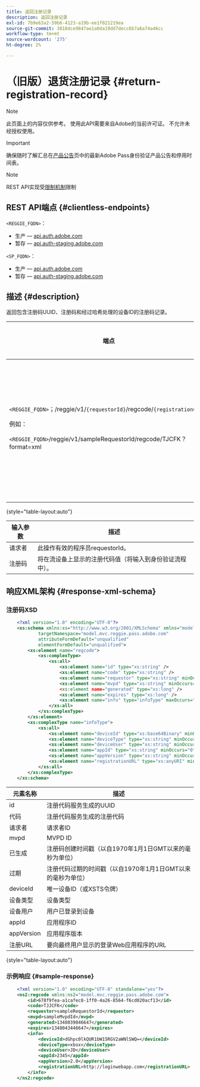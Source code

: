```yaml
---
title: 返回注册记录
description: 返回注册记录
exl-id: 7b9e63a2-59b6-4123-a19b-ee1f021219ea
source-git-commit: 3818dce9847ae1a0da19dd7decc6b7a6a74a46cc
workflow-type: tm+mt
source-wordcount: '275'
ht-degree: 2%

---
```


# （旧版）退货注册记录 {#return-registration-record}

>[!NOTE]
>
>此页面上的内容仅供参考。 使用此API需要来自Adobe的当前许可证。 不允许未经授权使用。

>[!IMPORTANT]
>
> 确保随时了解汇总在[产品公告](/help/authentication/product-announcements.md)页中的最新Adobe Pass身份验证产品公告和停用时间表。

>[!NOTE]
>
> REST API实现受[限制机制](/help/authentication/integration-guide-programmers/throttling-mechanism.md)限制

## REST API端点 {#clientless-endpoints}

`<REGGIE_FQDN>`：

* 生产 — [api.auth.adobe.com](http://api.auth.adobe.com/)
* 暂存 — [api.auth-staging.adobe.com](http://api.auth-staging.adobe.com/)

`<SP_FQDN>`：

* 生产 — [api.auth.adobe.com](http://api.auth.adobe.com/)
* 暂存 — [api.auth-staging.adobe.com](http://api.auth-staging.adobe.com/)




## 描述 {#description}

返回包含注册码UUID、注册码和经过哈希处理的设备ID的注册码记录。






| 端点 | </br>调用者 | 输入   </br>参数 | HTTP </br>方法 | 响应 | HTTP </br>响应 |
| --- | --- | --- | --- | --- | --- |
| `<REGGIE_FQDN>`；/reggie/v1/`{requestorId}`/regcode/`{registrationCode}`<p>例如：<p>`<REGGIE_FQDN>`/reggie/v1/sampleRequestorId/regcode/TJCFK？format=xml | 流式处理应用程序</br></br>或</br></br>程序员服务 | 1.请求者</br>    （路径组件）</br>2。  注册码</br>    （路径组件） | GET | 包含注册代码和信息的XML或JSON。 请参阅下面的架构和示例。 | 200 |

{style="table-layout:auto"}




| 输入参数 | 描述 |
| --- | --- |
| 请求者 | 此操作有效的程序员requestorId。 |
| 注册码 | 将在流设备上显示的注册代码值（将输入到身份验证流程中）。 |




## 响应XML架构 {#response-xml-schema}

### 注册码XSD

```XML
    <?xml version="1.0" encoding="UTF-8"?>
    <xs:schema xmlns:xs="http://www.w3.org/2001/XMLSchema" xmlns="model.mvc.reggie.pass.adobe.com"
            targetNamespace="model.mvc.reggie.pass.adobe.com"
            attributeFormDefault="unqualified"
            elementFormDefault="unqualified">
        <xs:element name="regcode">
            <xs:complexType>
                <xs:all>
                    <xs:element name="id" type="xs:string" />
                    <xs:element name="code" type="xs:string" />
                    <xs:element name="requestor" type="xs:string" minOccurs="1" maxOccurs="1"/>
                    <xs:element name="mvpd" type="xs:string" minOccurs="1" maxOccurs="1"/
                    <xs:element name="generated" type="xs:long" />
                    <xs:element name="expires" type="xs:long" />
                    <xs:element name="info" type="infoType" maxOccurs="1"/>
                </xs:all>
            </xs:complexType>
        </xs:element>
        <xs:complexType name="infoType">
            <xs:all>
                <xs:element name="deviceId" type="xs:base64Binary" minOccurs="1" maxOccurs="1"/>
                <xs:element name="deviceType" type="xs:string" minOccurs="0" maxOccurs="1"/>
                <xs:element name="deviceUser" type="xs:string" minOccurs="0" maxOccurs="1"/>
                <xs:element name="appId" type="xs:string" minOccurs="0" maxOccurs="1"/>
                <xs:element name="appVersion" type="xs:string" minOccurs="0" maxOccurs="1"/>
                <xs:element name="registrationURL" type="xs:anyURI" minOccurs="0" maxOccurs="1"/>
            </xs:all>
        </xs:complexType>
    </xs:schema>
```

| 元素名称 | 描述 |
| --- | --- |
| id | 注册代码服务生成的UUID |
| 代码 | 注册代码服务生成的注册代码 |
| 请求者 | 请求者ID |
| mvpd | MVPD ID |
| 已生成 | 注册码创建时间戳（以自1970年1月1日GMT以来的毫秒为单位） |
| 过期 | 注册代码过期的时间戳（以自1970年1月1日GMT以来的毫秒为单位） |
| deviceId | 唯一设备ID（或XSTS令牌） |
| 设备类型 | 设备类型 |
| 设备用户 | 用户已登录到设备 |
| appId | 应用程序ID |
| appVersion | 应用程序版本 |
| 注册URL | 要向最终用户显示的登录Web应用程序的URL |

{style="table-layout:auto"}

### 示例响应 {#sample-response}

```XML
    <?xml version="1.0" encoding="UTF-8" standalone="yes"?>
    <ns2:regcode xmlns:ns2="model.mvc.reggie.pass.adobe.com">
        <id>678f9fea-a1cafec8-1ff0-4a26-8564-f6cd020acf13</id>
        <code>TJJCFK</code>
        <requestor>sampleRequestorId</requestor>
        <mvpd>sampleMvpdId</mvpd>
        <generated>1348039846647</generated>
        <expires>1348043446647</expires>
        <info>
            <deviceId>dGhpc0lkQUR1bW15RGV2aWNlSWQ=</deviceId>
            <deviceType>xbox</deviceType>
            <deviceUser>JD</deviceUser>
            <appId>2345</appId>
            <appVersion>2.0</appVersion>
            <registrationURL>http://loginwebapp.com</registrationURL>
        </info>
    </ns2:regcode>
```
